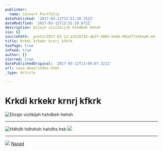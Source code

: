 ```yaml
---
publisher:
  name: Connect Portfolio
datePublished: '2017-03-12T13:51:28.752Z'
dateModified: '2017-03-12T13:51:19.672Z'
description: Dizajn vizitkijsh hshdbeh hehsh
via: {}
sourcePath: _posts/2017-03-12-a3316726-ab3f-4002-be6b-86a47f245ea0.md
title: Krkdi krkekr krnrj kfkrk
hasPage: true
inFeed: true
author: []
starred: true
datePublishedOriginal: '2017-03-12T13:09:07.321Z'
url: sava-dooo/index.html
_type: Article

---
```

# Krkdi krkekr krnrj kfkrk
![Dizajn vizitkijsh hshdbeh hehsh](https://the-grid-user-content.s3-us-west-2.amazonaws.com/4f69fca4-3d2a-4eeb-9edb-b0930ff1d119.jpg)

---

![Hdhdh hdhshsh hahdhs hsb](https://the-grid-user-content.s3-us-west-2.amazonaws.com/4eeeb189-f246-49ef-a164-05945730a2ca.jpg)
![](https://the-grid-user-content.s3-us-west-2.amazonaws.com/8bab3c31-55ee-4f21-b101-2141f7e69d95.jpg)

---

![](https://the-grid-user-content.s3-us-west-2.amazonaws.com/46bb97ca-47be-4337-af5b-dd602c1e3db5.jpg)
[Nazad][0]

[0]: http://portfolio.connect365.online/?cache=no
